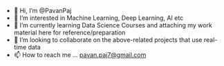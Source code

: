 - 👋 Hi, I’m @PavanPaj
- 👀 I’m interested in Machine Learning, Deep Learning, AI etc
- 🌱 I’m currently learning Data Science Courses and attaching my work material here for reference/preparation 
- 💞️ I’m looking to collaborate on the above-related projects that use real-time data
- 📫 How to reach me ... pavan.paj7@gmail.com

<!---
PavanPaj/PavanPaj is a ✨ special ✨ repository because its `README.md` (this file) appears on your GitHub profile.
You can click the Preview link to take a look at your changes.
--->
